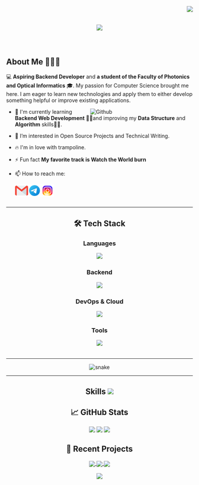 <img align="right" src="https://visitor-badge.laobi.icu/badge?page_id=jean.jean" />

<h1 align="center">
    <img src="https://readme-typing-svg.herokuapp.com/?font=Righteous&size=35&center=true&vCenter=true&width=700&height=70&duration=4000&lines=Hi+There!+👋+I'm+Evgeniy+Pochekutov!;" />
</h1>

<br>

<h2> About Me 👱🏻‍♂️‍</h2>

 💻 **Aspiring Backend Developer** and **a student of the Faculty of Photonics and Optical Informatics** 🎓. My passion for Computer Science brought me here. I am eager to learn new technologies and apply them to either develop something helpful or improve existing applications.
 
<img width="55%" align="right" alt="Github" src="https://raw.githubusercontent.com/onimur/.github/master/.resources/git-header.svg" />

-  🔭 I'm currently learning **Backend Web Development** 🙋‍♂️and improving my **Data Structure** and **Algorithm** skills👨‍💻.
  
-  👀 I’m interested in Open Source Projects and Technical Writing.

-  🔥 I'm in love with trampoline.
  
-  ⚡ Fun fact **My favorite track is Watch the World burn**

- 📫 How to reach me:
  
  <a href="https://evgenijpocekutov6@gmail.com">
    <img align="left" width="35px" src="https://github.com/jean-cih/jean/blob/main/Assets/Gmail.svg" />
  </a> &nbsp;&nbsp;
  <a href="https://t.me/jean_key">
    <img align="left" width="35px" src="https://github.com/jean-cih/jean/blob/main/Assets/Telegram.svg" />
  </a> &nbsp;&nbsp;
  <a href="https://www.instagram.com/jean_cih?igsh=OGFyemM1c2xxMnpn">
    <img align="left" width="35px" src="https://github.com/jean-cih/jean/blob/main/Assets/Instagram.svg" />
  </a> &nbsp;&nbsp;

<br>

  <hr/>
 
<h2 align="center">🛠️ Tech Stack</h2>
<div align="center">
  <h3>Languages</h3>
  <img src="https://skillicons.dev/icons?i=c,cs,python,bash" />
  
  <h3>Backend</h3>
  <img src="https://skillicons.dev/icons?i=dotnet,flask,redis,kafka,postgres,mysql,sqlite" />
  
  <h3>DevOps & Cloud</h3>
  <img src="https://skillicons.dev/icons?i=docker,kubernetes,aws,jenkins,grafana,prometheus" />
  
  <h3>Tools</h3>
  <img src="https://skillicons.dev/icons?i=git,github,gitlab,vscode,visualstudio,neovim,linux" />
</div>

<br/>
<hr/>

<div align="center">
 <img width="800" height="200" src="Assets/github-snake.svg" alt="snake"/>
</div>

<hr/>

<h2 align="center"> Skills <img src = "https://media2.giphy.com/media/QssGEmpkyEOhBCb7e1/giphy.gif?cid=ecf05e47a0n3gi1bfqntqmob8g9aid1oyj2wr3ds3mg700bl&rid=giphy.gif" width = 32> 
</h2>

<h2 align="center">📈 GitHub Stats</h2>
<div align="center">
  <img height="180em" src="https://github-readme-stats.vercel.app/api?username=jean-cih&show_icons=true&theme=radical" />
  <img height="180em" src="https://github-readme-stats.vercel.app/api/top-langs/?username=jean-cih&layout=compact&theme=radical" />
  <img src="https://github-readme-streak-stats.herokuapp.com/?user=jean-cih&theme=radical" />
</div>

<h2 align="center">🎯 Recent Projects</h2>

<div align="center">
  <a href="https://github.com/jean-cih/project1">
    <img align="center" src="https://github-readme-stats.vercel.app/api/pin/?username=jean-cih&repo=MyDecimal&theme=radical" />
  </a>
  <a href="https://github.com/jean-cih/project2">
    <img align="center" src="https://github-readme-stats.vercel.app/api/pin/?username=jean-cih&repo=ModelingOfLenses&theme=radical" />
  </a>
    <a href="https://github.com/jean-cih/project2">
    <img align="center" src="https://github-readme-stats.vercel.app/api/pin/?username=jean-cih&repo=DataScienceBootcamp&theme=radical" />
  </a>
</div>

<br>

<div align="center">
  <a href="https://github.com/jean-cih?tab=repositories">
    <img src="https://capsule-render.vercel.app/api?type=venom&height=200&section=footer&text=Explore+My+Repositories&fontSize=30&fontColor=36BCF7&animation=twinkling" />
  </a>
</div>
